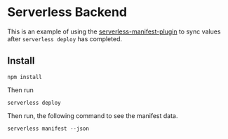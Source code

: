 # Serverless Backend

This is an example of using the [serverless-manifest-plugin](https://github.com/DavidWells/serverless-manifest-plugin) to sync values after `serverless deploy` has completed.

## Install

```
npm install
```

Then run 

```
serverless deploy
```

Then run, the following command to see the manifest data.

```
serverless manifest --json
```